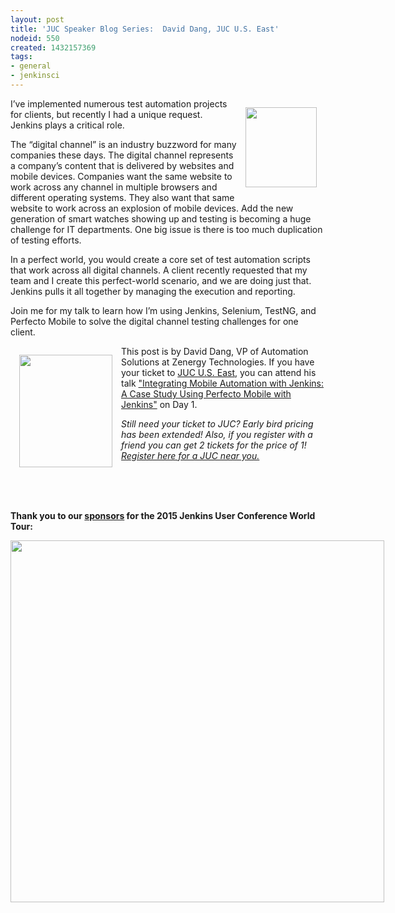 ```yaml
---
layout: post
title: 'JUC Speaker Blog Series:  David Dang, JUC U.S. East'
nodeid: 550
created: 1432157369
tags:
- general
- jenkinsci
---
```

<div style="float:right; margin:1em">
<img src="https://jenkins-ci.org/sites/default/files/images/Jenkins_Butler_0.png" width=114 height=128>
</div>

<p>I’ve implemented numerous test automation projects for clients, but recently I had a unique request. Jenkins plays a critical role.</p>

<p>The “digital channel” is an industry buzzword for many companies these days. The digital channel represents a company’s content that is delivered by websites and mobile devices. Companies want the same website to work across any channel in multiple browsers and different operating systems. They also want that same website to work across an explosion of mobile devices. Add the new generation of smart watches showing up and testing is becoming a huge challenge for IT departments. One big issue is there is too much duplication of testing efforts.</p>

<p>In a perfect world, you would create a core set of test automation scripts that work across all digital channels. A client recently requested that my team and I create this perfect-world scenario, and we are doing just that. Jenkins pulls it all together by managing the execution and reporting.</p>

<p>Join me for my talk to learn how I’m using Jenkins, Selenium, TestNG, and Perfecto Mobile to solve the digital channel testing challenges for one client.</p>

<div style="float:left; margin:1em">
<img src="http://jenkins-ci.org/sites/default/files/images/01-02-1030-dang_0.jpg" width=149 height=180>
</div>

<p>This post is by David Dang, VP of Automation Solutions at Zenergy Technologies. If you have your ticket to <a href="http://www.cloudbees.com/jenkins/juc-2015/us-east">JUC U.S. East</a>, you can attend his talk <a href="http://www.cloudbees.com/jenkins/juc-2015/abstracts/us-east/01-02-1030-dang">"Integrating Mobile Automation with Jenkins: A Case Study Using Perfecto Mobile with Jenkins"</a> on Day 1.</p>

<p><i>Still need your ticket to JUC? Early bird pricing has been extended! Also, if you register with a friend you can get 2 tickets for the price of 1! <a href="http://www.cloudbees.com/jenkins/juc-2015/">Register here for a JUC near you.</a></i></p>
<br><br><br>
<p><b>Thank you to our <a href="http://www.cloudbees.com/jenkins/juc-2015/sponsors">sponsors</a> for the 2015 Jenkins User Conference World Tour:</p></b>

<div style="float:left; margin:0em">
<img src="http://jenkins-ci.org/sites/default/files/images/sponsors-06032015-02_0.png" width=598 height=579>
</div>
